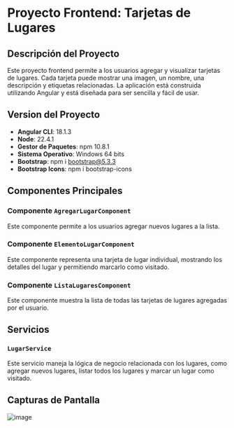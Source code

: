 # Proyecto Frontend: Tarjetas de Lugares

## Descripción del Proyecto

Este proyecto frontend permite a los usuarios agregar y visualizar tarjetas de lugares. Cada tarjeta puede mostrar una imagen, un nombre, una descripción y etiquetas relacionadas. La aplicación está construida utilizando Angular y está diseñada para ser sencilla y fácil de usar.

## Version del Proyecto

- **Angular CLI**: 18.1.3
- **Node**: 22.4.1
- **Gestor de Paquetes**: npm 10.8.1
- **Sistema Operativo**: Windows 64 bits
- **Bootstrap**: npm i bootstrap@5.3.3
- **Bootstrap Icons**: npm i bootstrap-icons


## Componentes Principales

### Componente `AgregarLugarComponent`

Este componente permite a los usuarios agregar nuevos lugares a la lista.

### Componente `ElementoLugarComponent`

Este componente representa una tarjeta de lugar individual, mostrando los detalles del lugar y permitiendo marcarlo como visitado.

### Componente `ListaLugaresComponent`

Este componente muestra la lista de todas las tarjetas de lugares agregadas por el usuario.

## Servicios

### `LugarService`

Este servicio maneja la lógica de negocio relacionada con los lugares, como agregar nuevos lugares, listar todos los lugares y marcar un lugar como visitado.

## Capturas de Pantalla
![image](https://github.com/user-attachments/assets/f1b3f331-4d64-4195-bb2e-7eff0727504d)


